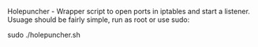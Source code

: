 Holepuncher - Wrapper script to open ports in iptables and start a listener.
Usuage should be fairly simple, run as root or use sudo:

sudo ./holepuncher.sh
